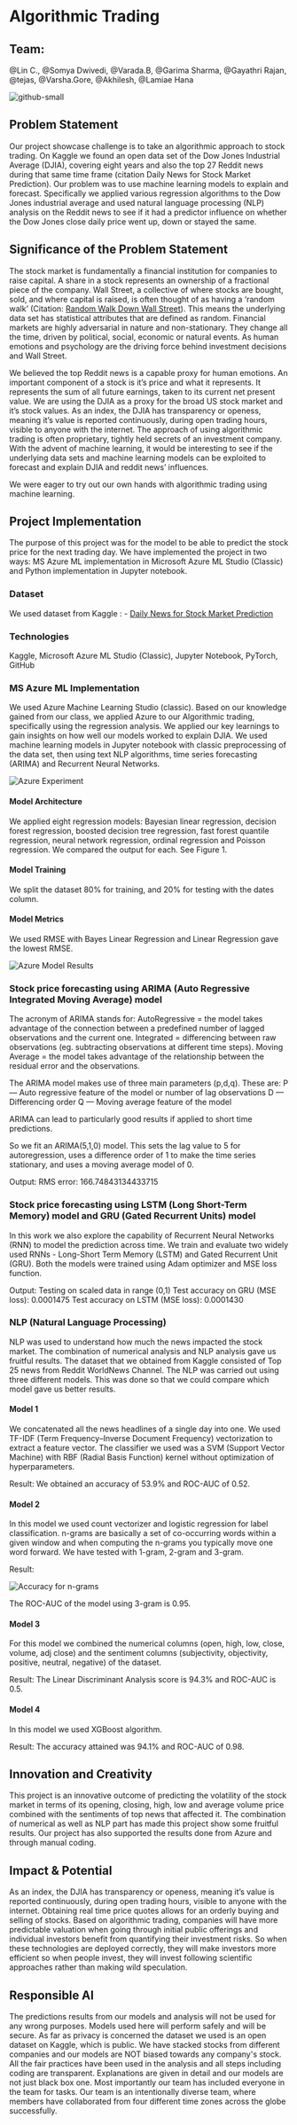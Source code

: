 # Algorithmic Trading
## Team:
@Lin C., @Somya Dwivedi, @Varada.B, @Garima Sharma, @Gayathri Rajan, @tejas, @Varsha.Gore, @Akhilesh, @Lamiae Hana

![github-small](https://content.fortune.com/wp-content/uploads/2019/10/GettyImages-1158402857.jpg?resize=750,500)

## Problem Statement
Our project showcase challenge is to take an algorithmic approach to stock trading. On Kaggle we found an open data set of the Dow Jones Industrial Average (DJIA),  covering eight years and also the top 27 Reddit news during that same time frame (citation Daily News for Stock Market Prediction). Our problem was to use machine learning models to explain and forecast. Specifically we applied various regression algorithms to the Dow Jones industrial average and used natural language processing (NLP) analysis on the Reddit news to see if it had a predictor influence on whether the Dow Jones close daily price went up, down or stayed the same.

## Significance of the Problem Statement 
The stock market is fundamentally a financial institution for companies to raise capital. A share in a stock represents an ownership of a fractional piece of the company. Wall Street, a collective of where stocks are bought, sold, and where capital is raised, is often thought of as having a ‘random walk’ (Citation: [Random Walk Down Wall Street](https://en.wikipedia.org/wiki/A_Random_Walk_Down_Wall_Street)). This means the underlying data set has statistical attributes that are defined as random. 
Financial markets are highly adversarial in nature and non-stationary. They change all the time, driven by political, social, economic or natural events. As human emotions and psychology are the driving force behind investment decisions and Wall Street.  
 
We believed the top Reddit news is a capable proxy for human emotions. An important component of a stock is it’s price and what it represents. It represents the sum of all future earnings, taken to its current net present value. We are using the DJIA as a proxy for the broad US stock market and it’s stock values. As an index, the DJIA has transparency or openess, meaning it’s value is reported continuously, during open trading hours, visible to anyone with the internet.  The approach of using algorithmic trading is often proprietary, tightly held secrets of an investment company. With the advent of machine learning, it would be interesting to see if the underlying data sets and machine learning models can be exploited to forecast and explain DJIA and reddit news’ influences. 

We were eager to try out our own hands with algorithmic trading using machine learning.
 
## Project Implementation 
The purpose of this project was for the model to be able to predict the stock price for the next trading day. We have implemented the project in two ways:
MS Azure ML implementation in Microsoft Azure ML Studio (Classic) and 
Python implementation in Jupyter notebook.

### Dataset
We used dataset from Kaggle : - [Daily News for Stock Market Prediction](https://www.kaggle.com/aaron7sun/stocknews)

### Technologies 
Kaggle, Microsoft Azure ML Studio (Classic), Jupyter Notebook, PyTorch, GitHub

### MS Azure ML Implementation
We used Azure Machine Learning Studio (classic). Based on our knowledge gained from our class, we applied Azure to our Algorithmic trading, specifically using the regression analysis. We applied our key learnings to gain insights on how well our models worked to explain DJIA. We used machine learning models in Jupyter notebook with classic preprocessing of the data set, then using text NLP algorithms, time series forecasting (ARIMA) and Recurrent Neural Networks.


![Azure Experiment](https://github.com/VaradaB/algorithmic-trading/blob/master/Images/algotrade1.PNG?resize=500,700)


#### Model Architecture
We applied eight regression models: Bayesian linear regression, decision forest regression, boosted decision tree regression, fast forest quantile regression, neural network regression, ordinal regression and Poisson regression. We compared the output for each. See Figure 1. 

#### Model Training
We split the dataset 80% for training, and 20% for testing with the dates column. 

#### Model Metrics
We used RMSE with Bayes Linear Regression and Linear Regression gave the lowest RMSE.

![Azure Model Results](https://github.com/VaradaB/algorithmic-trading/blob/master/Images/algotrade2.jpg)


### Stock price forecasting using ARIMA (Auto Regressive Integrated Moving Average) model
The acronym of ARIMA stands for: AutoRegressive = the model takes advantage of the connection between a predefined number of lagged observations and the current one. 
Integrated = differencing between raw observations (eg. subtracting observations at different time steps). 
Moving Average = the model takes advantage of the relationship between the residual error and the observations.

The ARIMA model makes use of three main parameters (p,d,q). These are: P — Auto regressive feature of the model or number of lag observations D — Differencing order Q — Moving average feature of the model

ARIMA can lead to particularly good results if applied to short time predictions.

So we fit an ARIMA(5,1,0) model. This sets the lag value to 5 for autoregression, 
uses a difference order of 1 to make the time series stationary, and uses a moving average model of 0.

Output: RMS error: 166.74843134433715

### Stock price forecasting using LSTM (Long Short-Term Memory) model and GRU (Gated Recurrent Units) model

In this work we also explore the capability of Recurrent Neural Networks (RNN) to model the prediction across time. We train and evaluate two widely used RNNs - Long-Short Term Memory (LSTM) and Gated Recurrent Unit (GRU). Both the models were trained using Adam optimizer and MSE loss function.

Output: Testing on scaled data in range (0,1)
Test accuracy on GRU (MSE loss): 0.0001475
Test accuracy on LSTM (MSE loss): 0.0001430

### NLP (Natural Language Processing)

NLP was used to understand how much the news impacted the stock market. The combination of numerical analysis and NLP analysis gave us fruitful results. The dataset that we obtained from Kaggle consisted of Top 25 news from Reddit WorldNews Channel. The NLP was carried out using three different models. This was done so that we could compare which model gave us better results.

#### Model 1

We concatenated all the news headlines of a single day into one. We used TF-IDF (Term Frequency–Inverse Document Frequency) vectorization to extract a feature vector. The classifier we used was a SVM (Support Vector Machine) with RBF (Radial Basis Function) kernel without optimization of hyperparameters.

Result: We obtained an accuracy of 53.9% and ROC-AUC of 0.52.

#### Model 2

In this model we used count vectorizer and logistic regression for label classification. n-grams are basically a set of co-occurring words within a given window and when computing the n-grams you typically move one word forward. We have tested with 1-gram, 2-gram and 3-gram.

Result:

![Accuracy for n-grams](https://github.com/VaradaB/algorithmic-trading/blob/master/Images/algotrade3.jpg)

The ROC-AUC of the model using 3-gram is 0.95.

#### Model 3

For this model we combined the numerical columns (open, high, low, close, volume, adj close) and the sentiment columns (subjectivity, objectivity, positive, neutral, negative) of the dataset.

Result: The Linear Discriminant Analysis score is 94.3% and ROC-AUC is 0.5.

#### Model 4

In this model we used XGBoost algorithm.

Result: The accuracy attained was 94.1% and ROC-AUC of 0.98.

## Innovation and Creativity 
This project is an innovative outcome of predicting the volatility of the stock market in terms of its opening, closing, high, low and average volume price combined with the sentiments of top news that affected it. The combination of numerical as well as NLP part has made this project show some fruitful results.
Our project has also supported the results done from Azure and through manual coding. 

## Impact & Potential 
As an index, the DJIA has transparency or openess, meaning it’s value is reported continuously, during open trading hours, visible to anyone with the internet. Obtaining real time price quotes allows for an orderly buying and selling of stocks. Based on algorithmic trading, companies will have more predictable valuation when going through initial public offerings and individual investors benefit from quantifying their investment risks. So when these technologies are deployed correctly, they will make investors more efficient so when people invest, they will invest following scientific approaches rather than making wild speculation.

## Responsible AI  
The predictions results from our models and analysis  will not be used for any wrong purposes. Models used here will perform safely and will be secure. As far as privacy is concerned the dataset we used is an open dataset on Kaggle, which is public. We have stacked stocks from different companies and our models are NOT biased towards any company's stock. All the fair practices have been used in the analysis  and all steps including coding are transparent. Explanations are given in detail and our models are not just black box one. Most importantly our team has included everyone in the team for tasks. Our team is an intentionally diverse team, where members have collaborated from four different time zones across the globe successfully.
